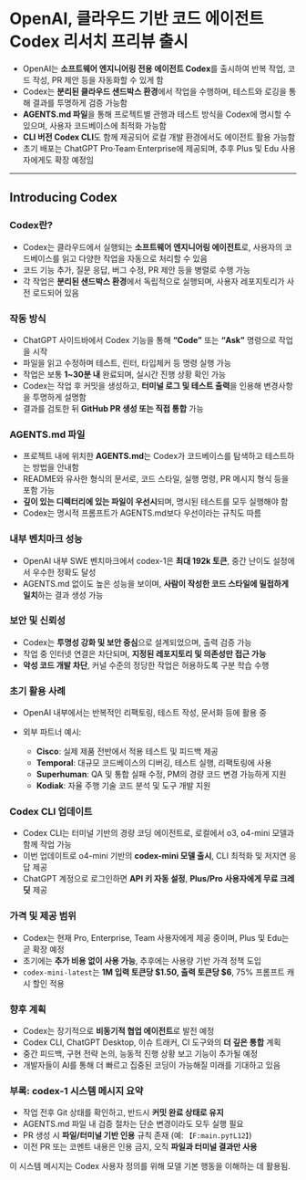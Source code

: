 # OpenAI, 클라우드 기반 코드 에이전트 Codex 리서치 프리뷰 출시


* OpenAI는 **소프트웨어 엔지니어링 전용 에이전트 Codex**를 출시하여 반복 작업, 코드 작성, PR 제안 등을 자동화할 수 있게 함
* Codex는 **분리된 클라우드 샌드박스 환경**에서 작업을 수행하며, 테스트와 로깅을 통해 결과를 투명하게 검증 가능함
* **AGENTS.md 파일**을 통해 프로젝트별 관행과 테스트 방식을 Codex에 명시할 수 있으며, 사용자 코드베이스에 최적화 가능함
* **CLI 버전 Codex CLI**도 함께 제공되어 로컬 개발 환경에서도 에이전트 활용 가능함
* 초기 배포는 ChatGPT Pro·Team·Enterprise에 제공되며, 추후 Plus 및 Edu 사용자에게도 확장 예정임

---

Introducing Codex
-----------------

### Codex란?

* Codex는 클라우드에서 실행되는 **소프트웨어 엔지니어링 에이전트**로, 사용자의 코드베이스를 읽고 다양한 작업을 자동으로 처리할 수 있음
* 코드 기능 추가, 질문 응답, 버그 수정, PR 제안 등을 병렬로 수행 가능
* 각 작업은 **분리된 샌드박스 환경**에서 독립적으로 실행되며, 사용자 레포지토리가 사전 로드되어 있음

### 작동 방식

* ChatGPT 사이드바에서 Codex 기능을 통해 **“Code”** 또는 **“Ask”** 명령으로 작업을 시작
* 파일을 읽고 수정하며 테스트, 린터, 타입체커 등 명령 실행 가능
* 작업은 보통 **1~30분 내** 완료되며, 실시간 진행 상황 확인 가능
* Codex는 작업 후 커밋을 생성하고, **터미널 로그 및 테스트 출력**을 인용해 변경사항을 투명하게 설명함
* 결과를 검토한 뒤 **GitHub PR 생성 또는 직접 통합** 가능

### AGENTS.md 파일

* 프로젝트 내에 위치한 **AGENTS.md**는 Codex가 코드베이스를 탐색하고 테스트하는 방법을 안내함
* README와 유사한 형식의 문서로, 코드 스타일, 실행 명령, PR 메시지 형식 등을 포함 가능
* **깊이 있는 디렉터리에 있는 파일이 우선시**되며, 명시된 테스트를 모두 실행해야 함
* Codex는 명시적 프롬프트가 AGENTS.md보다 우선이라는 규칙도 따름

### 내부 벤치마크 성능

* OpenAI 내부 SWE 벤치마크에서 codex-1은 **최대 192k 토큰**, 중간 난이도 설정에서 우수한 정확도 달성
* AGENTS.md 없이도 높은 성능을 보이며, **사람이 작성한 코드 스타일에 밀접하게 일치**하는 결과 생성 가능

### 보안 및 신뢰성

* Codex는 **투명성 강화 및 보안 중심**으로 설계되었으며, 출력 검증 가능
* 작업 중 인터넷 연결은 차단되며, **지정된 레포지토리 및 의존성만 접근 가능**
* **악성 코드 개발 차단**, 커널 수준의 정당한 작업은 허용하도록 구분 학습 수행

### 초기 활용 사례

* OpenAI 내부에서는 반복적인 리팩토링, 테스트 작성, 문서화 등에 활용 중
* 외부 파트너 예시:

  + **Cisco**: 실제 제품 전반에서 적용 테스트 및 피드백 제공
  + **Temporal**: 대규모 코드베이스의 디버깅, 테스트 실행, 리팩토링에 사용
  + **Superhuman**: QA 및 통합 실패 수정, PM의 경량 코드 변경 가능하게 지원
  + **Kodiak**: 자율 주행 기술 코드 분석 및 도구 개발 지원

### Codex CLI 업데이트

* Codex CLI는 터미널 기반의 경량 코딩 에이전트로, 로컬에서 o3, o4-mini 모델과 함께 작업 가능
* 이번 업데이트로 o4-mini 기반의 **codex-mini 모델 출시**, CLI 최적화 및 저지연 응답 제공
* ChatGPT 계정으로 로그인하면 **API 키 자동 설정**, **Plus/Pro 사용자에게 무료 크레딧** 제공

### 가격 및 제공 범위

* Codex는 현재 Pro, Enterprise, Team 사용자에게 제공 중이며, Plus 및 Edu는 곧 확장 예정
* 초기에는 **추가 비용 없이 사용 가능**, 추후에는 사용량 기반 가격 정책 도입
* `codex-mini-latest`는 **1M 입력 토큰당 $1.50, 출력 토큰당 $6**, 75% 프롬프트 캐시 할인 적용

### 향후 계획

* Codex는 장기적으로 **비동기적 협업 에이전트**로 발전 예정
* Codex CLI, ChatGPT Desktop, 이슈 트래커, CI 도구와의 **더 깊은 통합** 계획
* 중간 피드백, 구현 전략 논의, 능동적 진행 상황 보고 기능이 추가될 예정
* 개발자들이 AI를 통해 더 빠르고 집중된 코딩이 가능해질 미래를 기대하고 있음

### 부록: codex-1 시스템 메시지 요약

* 작업 전후 Git 상태를 확인하고, 반드시 **커밋 완료 상태로 유지**
* AGENTS.md 파일 내 검증 절차는 단순 변경이라도 모두 실행 필요
* PR 생성 시 **파일/터미널 기반 인용** 규칙 존재 (예: `【F:main.py†L12】`)
* 이전 PR 또는 코멘트 내용은 인용 금지, 오직 **파일과 터미널 결과만 사용**

이 시스템 메시지는 Codex 사용자 정의를 위해 모델 기본 행동을 이해하는 데 활용됨.

